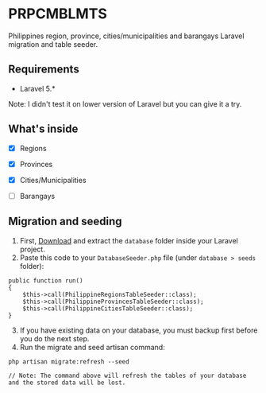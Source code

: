 # PRPCMBLMTS
Philippines region, province, cities/municipalities and barangays Laravel migration and table seeder.

## Requirements
- Laravel 5.*

Note: I didn't test it on lower version of Laravel but you can give it a try.

## What's inside
- [x] Regions
- [x] Provinces
- [x] Cities/Municipalities
- [ ] Barangays


## Migration and seeding
1. First, [Download](https://github.com/woenel/prpcmblmts/archive/master.zip) and extract the `database` folder inside your Laravel project.
2. Paste this code to your `DatabaseSeeder.php` file (under `database > seeds` folder):
```
public function run()
{
    $this->call(PhilippineRegionsTableSeeder::class);
    $this->call(PhilippineProvincesTableSeeder::class);
    $this->call(PhilippineCitiesTableSeeder::class);
}
```
3. If you have existing data on your database, you must backup first before you do the next step.
4. Run the migrate and seed artisan command:
```
php artisan migrate:refresh --seed

// Note: The command above will refresh the tables of your database and the stored data will be lost.
```
